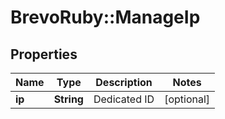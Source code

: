 # BrevoRuby::ManageIp

## Properties
Name | Type | Description | Notes
------------ | ------------- | ------------- | -------------
**ip** | **String** | Dedicated ID | [optional] 


